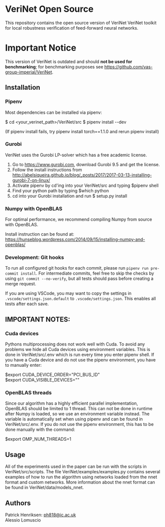 # VeriNet Open Source

This repository contains the open source version of VeriNet VeriNet toolkit for local robustness verification of feed-forward neural networks.  

# Important Notice

This version of VeriNet is outdated and should **not be used for benchmarking**; 
for benchmarking purposes see https://github.com/vas-group-imperial/VeriNet. 

## Installation

### Pipenv

Most dependencies can be installed via pipenv:

$ cd <your_verinet_path>/VeriNet/src
$ pipenv install --dev

(If pipenv install fails, try pipenv install torch==1.1.0 and rerun pipenv install)

### Gurobi

VeriNet uses the Gurobi LP-solver which has a free academic license.  

1) Go to https://www.gurobi.com, download Gurobi 9.5 and get the license.  
2) Follow the install instructions from http://abelsiqueira.github.io/blog/_posts/2017/2017-03-13-installing-gurobi-7-on-linux/ 
3) Activate pipenv by cd'ing into your VeriNet/src and typing $pipenv shell
4) Find your python path by typing $which python
5) cd into your Gurobi installation and run $<your python path> setup.py install

### Numpy with OpenBLAS

For optimal performance, we recommend compiling Numpy from source with OpenBLAS.

Install instruction can be found at: 
https://hunseblog.wordpress.com/2014/09/15/installing-numpy-and-openblas/  

### Development: Git hooks

To run all configured git hooks for each commit, please run
`pipenv run pre-commit install`. For intermediate commits, feel free to skip the checks
by using `git commit --no-verify`, but all tests should pass before creating a merge
request.

If you are using VSCode, you may want to copy the settings in 
`.vscode/settings.json.default` to `.vscode/settings.json`. This enables all tests after
each save.

## IMPORTANT NOTES:

### Cuda devices

Pythons multiprocessing does not work well with Cuda. To avoid any problems 
we hide all Cuda devices using environment variables. This is done in 
VeriNet/src/.env which is run every time you enter pipenv shell. 
If you have a Cuda device and do not use the pipenv environment, you have to 
manually enter:

$export CUDA_DEVICE_ORDER="PCI_BUS_ID"  
$export CUDA_VISIBLE_DEVICES=""

### OpenBLAS threads

Since our algorithm has a highly efficient parallel implementation, OpenBLAS 
should be limited to 1 thread. This can not be done in runtime after Numpy is 
loaded, so we use an environment variable instead. 
The variable is automatically set when using pipenv and can be found in 
VeriNet/src/.env. If you do not use the pipenv environment, this has to be done 
manually with the command:

$export OMP_NUM_THREADS=1

## Usage

All of the experiments used in the paper can be run with the scripts in
VeriNet/src/scripts. The file VeriNet/examples/examples.py contains several
examples of how to run the algorithm using networks loaded from the nnet
format and custom networks.  More information about the nnet format can be found
in VeriNet/data/models_nnet.

## Authors

Patrick Henriksen: ph818@ic.ac.uk  
Alessio Lomuscio
